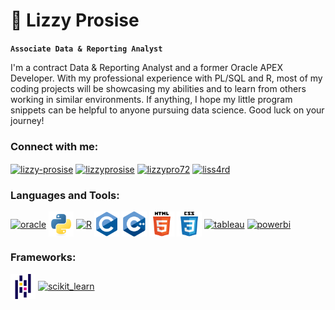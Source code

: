 # 🌻 Lizzy Prosise
**`Associate Data & Reporting Analyst`**

I'm a contract Data & Reporting Analyst and a former Oracle APEX Developer. With my professional experience with PL/SQL and R, most of my coding projects will be showcasing my abilities and to learn from others working in similar environments. If anything, I hope my little program snippets can be helpful to anyone pursuing data science. Good luck on your journey!
 
<h3 align="left">Connect with me:</h3>
<p align="left">
<a href="https://linkedin.com/in/lizzy-prosise" target="blank"><img align="center" src="https://raw.githubusercontent.com/rahuldkjain/github-profile-readme-generator/master/src/images/icons/Social/linked-in-alt.svg" alt="lizzy-prosise" height="30" width="40" /></a>
<a href="https://kaggle.com/lizzyprosise" target="blank"><img align="center" src="https://raw.githubusercontent.com/rahuldkjain/github-profile-readme-generator/master/src/images/icons/Social/kaggle.svg" alt="lizzyprosise" height="30" width="40" /></a>
<a href="https://www.hackerrank.com/lizzypro72" target="blank"><img align="center" src="https://raw.githubusercontent.com/rahuldkjain/github-profile-readme-generator/master/src/images/icons/Social/hackerrank.svg" alt="lizzypro72" height="30" width="40" /></a>
<a href="https://www.leetcode.com/liss4rd" target="blank"><img align="center" src="https://raw.githubusercontent.com/rahuldkjain/github-profile-readme-generator/master/src/images/icons/Social/leet-code.svg" alt="liss4rd" height="30" width="40" /></a>
</p>

<h3 align="left">Languages and Tools:</h3>
<p align="left"><a href="https://www.oracle.com/" target="blank"> <img align="center" src="https://www.svgrepo.com/show/355152/oracle.svg" alt="oracle" width="40" height="40" /></a>
 <a href="https://www.python.org" target="blank"> <img align="center" src="https://raw.githubusercontent.com/devicons/devicon/master/icons/python/python-original.svg" alt="python" width="40" height="40" /></a>
 <a href="https://www.r-project.org/" target="blank"> <img align="center" src="https://faculty.washington.edu/otoomet/info201-book/img/r-intro/Rlogo.svg" alt="R" width="40" height="40" /></a>
 <a href="https://www.cprogramming.com/" target="blank"> <img align="center" src="https://raw.githubusercontent.com/devicons/devicon/master/icons/c/c-original.svg" alt="c" width="40" height="40" /></a> 
 <a href="https://cplusplus.com/" target="blank"> <img align="center" src="https://raw.githubusercontent.com/devicons/devicon/master/icons/cplusplus/cplusplus-original.svg" alt="cplusplus" width="40" height="40" /></a> 
<a href="https://html.com/html5/" target="blank"> <img align="center" src="https://raw.githubusercontent.com/devicons/devicon/master/icons/html5/html5-original-wordmark.svg" alt="html5" width="40" height="40" /></a>
<a href="https://www.w3schools.com/css/" target="blank"> <img align="center" src="https://raw.githubusercontent.com/devicons/devicon/master/icons/css3/css3-original-wordmark.svg" alt="css3" width="40" height="40" /></a>
<a href="https://www.tableau.com/" target="blank"> <img align="center" src="https://cdn.worldvectorlogo.com/logos/tableau-software.svg" alt="tableau" width="40" height="40" /></a>
<a href="https://www.microsoft.com/en-us/power-platform/products/power-bi" target="blank"> <img align="center" src="https://www.svgrepo.com/show/424900/logo-microsoft-data-2.svg" alt="powerbi" width="40" height="40" /></a>
</p>

<h3 align="left"> Frameworks: </h3>
<p align="left">
<a href="https://pandas.pydata.org/" target="blank"> <img align="center" src="https://raw.githubusercontent.com/devicons/devicon/2ae2a900d2f041da66e950e4d48052658d850630/icons/pandas/pandas-original.svg" alt="pandas" width="40" height="40"/></a>
<a href="https://scikit-learn.org/" target="blank"> <img align="center" src="https://upload.wikimedia.org/wikipedia/commons/0/05/Scikit_learn_logo_small.svg" alt="scikit_learn" width="40" height="40"/></a>
</p>
